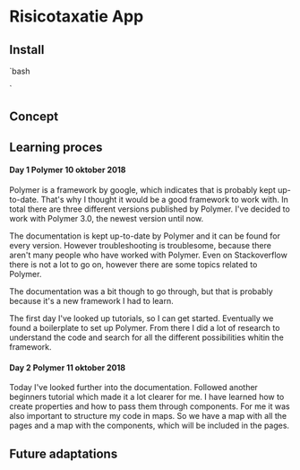 # Risicotaxatie App

## Install
`bash

`

## Concept


## Learning proces

#### Day 1 Polymer 10 oktober 2018
Polymer is a framework by google, which indicates that is probably kept up-to-date. That's why I thought it would be a good framework to work with. In total there are three different versions published by Polymer. I've decided to work with Polymer 3.0, the newest version until now.

The documentation is kept up-to-date by Polymer and it can be found for every version. However troubleshooting is troublesome, because there aren't many people who have worked with Polymer. Even on Stackoverflow there is not a lot to go on, however there are some topics related to Polymer. 

The documentation was a bit though to go through, but that is probably because it's a new framework I had to learn. 

The first day I've looked up tutorials, so I can get started. Eventually we found a boilerplate to set up Polymer. From there I did a lot of research to understand the code and search for all the different possibilities whitin the framework. 

#### Day 2 Polymer 11 oktober 2018
Today I've looked further into the documentation. Followed another beginners tutorial which made it a lot clearer for me. I have learned how to create properties and how to pass them through components. For me it was also important to structure my code in maps. So we have a map with all the pages and a map with the components, which will be included in the pages.

## Future adaptations
